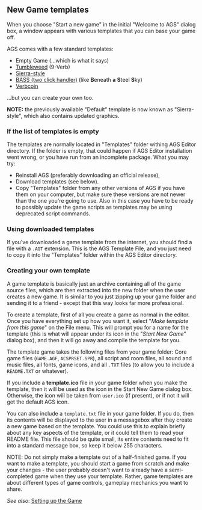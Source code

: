 ## New Game templates

When you choose "Start a new game" in the initial "Welcome to AGS"
dialog box, a window appears with various templates that you can base
your game off.

AGS comes with a few standard templates:

- Empty Game (...which is what it says)
- [Tumbleweed](Tumbleweed) (9-Verb) 
- [Sierra-style](TemplateSierraStyle)
- [BASS (two click handler)](TemplateBASS) (like **B**eneath **a** **S**teel **S**ky)
- [Verbcoin](TemplateVerbcoin)

...but you can create your own too.

**NOTE:** the previously available "Default" template is now known as
"Sierra-style", which also contains updated graphics.

### If the list of templates is empty

The templates are normally located in "Templates" folder withing AGS Editor
directory. If the folder is empty, that could happen if AGS Editor installation
went wrong, or you have run from an incomplete package. What you may try:

- Reinstall AGS (preferably downloading an official release),
- Download templates (see below).
- Copy "Templates" folder from any other versions of AGS if you have them on
  your computer, but make sure these versions are not newer than the one you're
  going to use. Also in this case you have to be ready to possibly update the
  game scripts as templates may be using deprecated script commands.

### Using downloaded templates

If you've downloaded a game template from the internet, you should find
a file with a `.AGT` extension. This is the AGS Template File, and you
just need to copy it into the "Templates" folder within the AGS Editor
directory.

### Creating your own template

A game template is basically just an archive containing all of the game
source files, which are then extracted into the new folder when the user
creates a new game. It is similar to you just zipping up your game
folder and sending it to a friend - except that this way looks far more
professional.

To create a template, first of all you create a game as normal in the
editor. Once you have everything set up how you want it, select "_Make_
_template from this game_" on the File menu. This will prompt you for a
name for the template (this is what will appear under its icon in the
"_Start New Game_" dialog box), and then it will go away and compile the
template for you.

The template game takes the following files from your game folder: Core
game files (`GAME.AGF`, `ACSPRSET.SPR`), all script and room files, all
sound and music files, all fonts, game icons, and all `.TXT` files (to
allow you to include a `README.TXT` or whatever).

If you include a **template.ico** file in your game folder when you make
the template, then it will be used as the icon in the Start New Game
dialog box. Otherwise, the icon will be taken from `user.ico` (if
present), or if not it will get the default AGS icon.

You can also include a `template.txt` file in your game folder. If you
do, then its contents will be displayed to the user in a messagebox
after they create a new game based on the template. You could use this
to explain briefly about any key aspects of the template, or it could
tell them to read your README file. This file should be quite small,
its entire contents need to fit into a standard message box, so keep 
it below 255 characters.

NOTE: Do not simply make a template out of a half-finished game. If
you want to make a template, you should start a game from scratch and
make your changes - the user probably doesn't want to already have a
semi-completed game when they use your template. Rather, game templates
are about different types of game controls, gameplay mechanics you want
to share.


*See also*: [Setting up the Game](Settingupthegame)